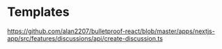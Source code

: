 # Templates

https://github.com/alan2207/bulletproof-react/blob/master/apps/nextjs-app/src/features/discussions/api/create-discussion.ts
